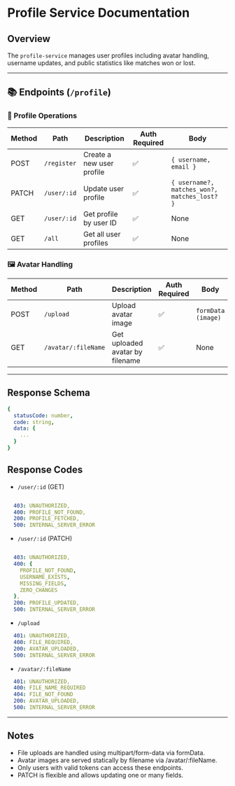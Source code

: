 # Profile Service Documentation

## Overview
The `profile-service` manages user profiles including avatar handling, username updates, and public statistics like matches won or lost.

---

## 📚 Endpoints (`/profile`)

### 📝 Profile Operations

| Method | Path           | Description                      | Auth Required | Body                                      |
|--------|----------------|----------------------------------|---------------|-------------------------------------------|
| POST   | `/register`    | Create a new user profile        | ✅            | `{ username, email }`                     |
| PATCH  | `/user/:id`    | Update user profile              | ✅            | `{ username?, matches_won?, matches_lost? }` |
| GET    | `/user/:id`    | Get profile by user ID           | ✅            | None                                      |
| GET    | `/all`         | Get all user profiles            | ✅            | None                                      |

### 🖼️ Avatar Handling

| Method | Path                   | Description                      | Auth Required | Body             |
|--------|------------------------|----------------------------------|---------------|------------------|
| POST   | `/upload`             | Upload avatar image              | ✅            | `formData (image)` |
| GET    | `/avatar/:fileName`  | Get uploaded avatar by filename  | ✅            | None             |

---

## Response Schema

```yaml
{
  statusCode: number,
  code: string,
  data: {
    ...
  }
}

```

## Response Codes

- `/user/:id` (GET)
```yaml

  403: UNAUTHORIZED,
  400: PROFILE_NOT_FOUND,
  200: PROFILE_FETCHED,
  500: INTERNAL_SERVER_ERROR

```

- `/user/:id` (PATCH)
```yaml

  403: UNAUTHORIZED,
  400: {
    PROFILE_NOT_FOUND,
    USERNAME_EXISTS,
    MISSING_FIELDS,
    ZERO_CHANGES
  },
  200: PROFILE_UPDATED,
  500: INTERNAL_SERVER_ERROR

```

- `/upload` 
```yaml
  401: UNAUTHORIZED,
  400: FILE_REQUIRED,
  200: AVATAR_UPLOADED,
  500: INTERNAL_SERVER_ERROR

```

- `/avatar/:fileName` 
```yaml
  401: UNAUTHORIZED,
  400: FILE_NAME_REQUIRED
  404: FILE_NOT_FOUND
  200: AVATAR_UPLOADED,
  500: INTERNAL_SERVER_ERROR

```

---
## Notes

- File uploads are handled using multipart/form-data via formData.
- Avatar images are served statically by filename via /avatar/:fileName.
- Only users with valid tokens can access these endpoints.
- PATCH is flexible and allows updating one or many fields.